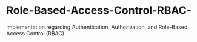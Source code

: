 # Role-Based-Access-Control-RBAC-
 implementation   regarding Authentication, Authorization, and Role-Based Access Control (RBAC). 
